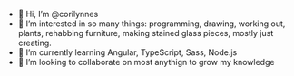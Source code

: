 - 👋 Hi, I’m @corilynnes
- 👀 I’m interested in so many things: programming, drawing, working out, plants, rehabbing furniture, making stained glass pieces, mostly just creating.
- 🌱 I’m currently learning Angular, TypeScript, Sass, Node.js
- 💞️ I’m looking to collaborate on most anythign to grow my knowledge

